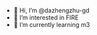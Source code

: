 - 👋 Hi, I’m @dazhengzhu-gd
- 👀 I’m interested in FIRE
- 🌱 I’m currently learning m3

<!---
dazhengzhu-gd/dazhengzhu-gd is a ✨ special ✨ repository because its `README.md` (this file) appears on your GitHub profile.
You can click the Preview link to take a look at your changes.
--->
